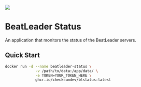 ![](https://media.discordapp.net/attachments/1068292632855457882/1068955639650463885/Page_1_35.png?width=150&height=150)

# BeatLeader Status

An application that monitors the status of the BeatLeader servers.

## Quick Start

```bash
docker run -d --name beatleader-status \
              -v /path/to/data:/app/data/ \
              -e TOKEN=YOUR_TOKEN_HERE \
              ghcr.io/checksumdev/blstatus:latest
``` 
